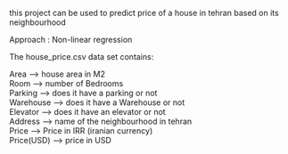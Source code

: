this project can be used to predict  price of a house in tehran based on its neighbourhood

Approach : Non-linear regression

The house_price.csv data set contains:

Area --> house area in M2     
Room --> number of Bedrooms  
Parking --> does it have a parking or not     
Warehouse --> does it have a Warehouse or not      
Elevator --> does it have an elevator or not  
Address --> name of the neighbourhood in tehran   
Price --> Price in IRR (iranian currency)   
Price(USD) --> price in USD   



